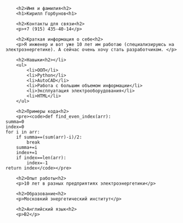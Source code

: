 
        <h2>Имя и фамилия<h2>
        <h1>Кирилл Горбунов<h1>

        <h2>Контакты для связи<h2>
        <p>+7 (915) 435-40-14</p>

        <h2>Краткая информация о себе<h2>
        <p>Я инженер и вот уже 10 лет им работаю (специализируюсь на электроэнергетике). А сейчас очень хочу стать разработчиком. </p>

        <h2>Навыки<h2></li>
        <ul>
            <li>ООП</li>
            <li>Python</li>
            <li>AutoCAD</li>
            <li>Работа с большим объемом информации</li>
            <li>Эксплуатация электрооборудования</li>
            <li>HTML</li>
        </ul>

        <h2>Примеры кода<h2>
        <pre><code>def find_even_index(arr):
    summa=0
    index=0
    for i in arr:
        if summa==(sum(arr)-i)/2:
            break
        summa+=i
        index+=1
        if index==len(arr):
            index=-1
    return index</code></pre>

        <h2>Опыт работы<h2>
        <p>10 лет в разных предприятиях электроэнергетики</p>

        <h2>Образование<h2>
        <p>Московкий энергетический институт</p>

        <h2>Английский язык<h2>
        <p>B2</p>
